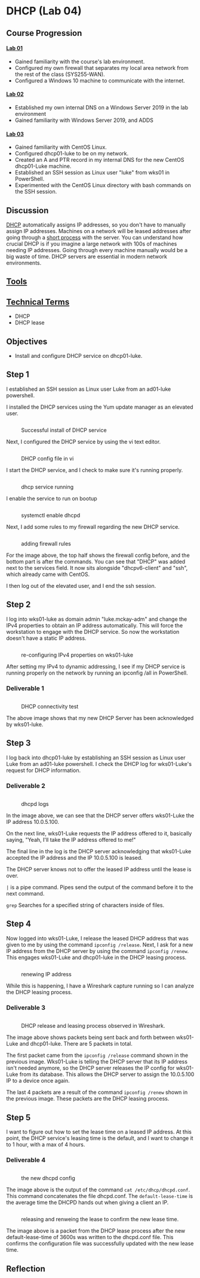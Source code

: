 # DHCP (Lab 04)

## Course Progression

#### [Lab 01](virtual-firewall-and-windows-10-configuration.md)

* Gained familiarity with the course's lab environment.&#x20;
* Configured my own firewall that separates my local area network from the rest of the class (SYS255-WAN).&#x20;
* Configured a Windows 10 machine to communicate with the internet.&#x20;

#### [Lab 02](windows-server-2019-adds-and-dns.md)&#x20;

* Established my own internal DNS on a Windows Server 2019 in the lab environment&#x20;
* Gained familiarity with Windows Server 2019, and ADDS&#x20;

#### [Lab 03](linux.md)&#x20;

* Gained familiarity with CentOS Linux.&#x20;
* Configured dhcp01-luke to be on my network.
* Created an A and PTR record in my internal DNS for the new CentOS dhcp01-Luke machine.&#x20;
* Established an SSH session as Linux user "luke" from wks01 in PowerShell.
* Experimented with the CentOS Linux directory with bash commands on the SSH session.

## Discussion

[DHCP](../technical-terms.md#dhcp) automatically assigns IP addresses, so you don't have to manually assign IP addresses. Machines on a network will be leased addresses after going through a [short process](../technical-terms.md#dhcp-process) with the server. You can understand how crucial DHCP is if you imagine a large network with 100s of machines needing IP addresses. Going through every machine manually would be a big waste of time. DHCP servers are essential in modern network environments.

## [Tools](../tools.md)&#x20;

## [Technical Terms](../technical-terms.md) &#x20;

* DHCP&#x20;
* DHCP lease

## Objectives&#x20;

* Install and configure DHCP service on dhcp01-luke.

## Step 1

I established an SSH session as Linux user Luke from an ad01-luke powershell.&#x20;

I installed the DHCP services using the Yum update manager as an elevated user.&#x20;

<figure><img src="../../.gitbook/assets/image (11).png" alt=""><figcaption><p>Successful install of DHCP service </p></figcaption></figure>

Next, I configured the DHCP service by using the vi text editor.

<figure><img src="../../.gitbook/assets/image (16).png" alt=""><figcaption><p>DHCP config file in vi </p></figcaption></figure>

I start the DHCP service, and I check to make sure it's running properly.

<figure><img src="../../.gitbook/assets/image (13).png" alt=""><figcaption><p>dhcp service running </p></figcaption></figure>

I enable the service to run on bootup&#x20;

<figure><img src="../../.gitbook/assets/image (14).png" alt=""><figcaption><p>systemctl enable dhcpd </p></figcaption></figure>

Next, I add some rules to my firewall regarding the new DHCP service.&#x20;

<figure><img src="../../.gitbook/assets/image (15).png" alt=""><figcaption><p>adding firewall rules</p></figcaption></figure>

For the image above, the top half shows the firewall config before, and the bottom part is after the commands. You can see that "DHCP" was added next to the services field. It now sits alongside "dhcpv6-client" and "ssh", which already came with CentOS.

I then log out of the elevated user, and I end the ssh session. &#x20;

## Step 2

I log into wks01-luke as domain admin "luke.mckay-adm" and change the IPv4 properties to obtain an IP address automatically. This will force the workstation to engage with the DHCP service. So now the workstation doesn't have a static IP address.

<figure><img src="../../.gitbook/assets/image (7).png" alt=""><figcaption><p>re-configuring IPv4 properties on wks01-luke</p></figcaption></figure>

After setting my IPv4 to dynamic addressing, I see if my DHCP service is running properly on the network by running an ipconfig /all in PowerShell.&#x20;

### Deliverable 1

<figure><img src="../../.gitbook/assets/image (1) (1) (1) (1) (1) (1) (1) (1) (1) (1).png" alt=""><figcaption><p>DHCP connectivity test</p></figcaption></figure>

The above image shows that my new DHCP Server has been acknowledged by wks01-luke.&#x20;

## Step 3

I log back into dhcp01-luke by establishing an SSH session as Linux user Luke from an ad01-luke powershell. I check the DHCP log for wks01-Luke's request for DHCP information.&#x20;

### Deliverable 2

<figure><img src="../../.gitbook/assets/image (2) (1) (1) (1) (1) (1) (1) (1).png" alt=""><figcaption><p>dhcpd logs </p></figcaption></figure>

In the image above, we can see that the DHCP server offers wks01-Luke the IP address 10.0.5.100.

On the next line, wks01-Luke requests the IP address offered to it, basically saying, "Yeah, I'll take the IP address offered to me!"&#x20;

The final line in the log is the DHCP server acknowledging that wks01-Luke accepted the IP address and the IP 10.0.5.100 is leased.

The DHCP server knows not to offer the leased IP address until the lease is over.

`|` is a pipe command. Pipes send the output of the command before it to the next command.&#x20;

`grep` Searches for a specified string of characters inside of files.&#x20;

## Step 4

Now logged into wks01-Luke, I release the leased DHCP address that was given to me by using the command `ipconfig /release`. Next, I ask for a new IP address from the DHCP server by using the command `ipconfig /renew`. This engages wks01-Luke and dhcp01-luke in the DHCP leasing process.

<figure><img src="../../.gitbook/assets/image (17).png" alt=""><figcaption><p>renewing IP address</p></figcaption></figure>

While this is happening, I have a Wireshark capture running so I can analyze the DHCP leasing process.&#x20;

### Deliverable 3&#x20;

<figure><img src="../../.gitbook/assets/image (18).png" alt=""><figcaption><p>DHCP release and leasing process observed in Wireshark.</p></figcaption></figure>

The image above shows packets being sent back and forth between wks01-Luke and dhcp01-luke. There are 5 packets in total.&#x20;

The first packet came from the `ipconfig /release` command shown in the previous image. Wks01-Luke is telling the DHCP server that its IP address isn't needed anymore, so the DHCP server releases the IP config for wks01-Luke from its database. This allows the DHCP server to assign the 10.0.5.100 IP to a device once again.

The last 4 packets are a result of the command `ipconfig /renew` shown in the previous image. These packets are the DHCP leasing process.

## Step 5

I want to figure out how to set the lease time on a leased IP address. At this point, the DHCP service's leasing time is the default, and I want to change it to 1 hour, with a max of 4 hours.&#x20;

### Deliverable 4

<figure><img src="../../.gitbook/assets/image (20).png" alt=""><figcaption><p>the new dhcpd config</p></figcaption></figure>

The image above is the output of the command `cat /etc/dhcp/dhcpd.conf`. This command concatenates the file dhcpd.conf. The `default-lease-time` is the average time the DHCPD hands out when giving a client an IP.

<figure><img src="../../.gitbook/assets/image (19).png" alt=""><figcaption><p>releasing and renweing the lease to confirm the new lease time. </p></figcaption></figure>

The image above is a packet from the DHCP lease process after the new default-lease-time of 3600s was written to the dhcpd.conf file. This confirms the configuration file was successfully updated with the new lease time.

## Reflection
